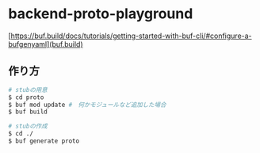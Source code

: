 # backend-proto-playground

[https://buf.build/docs/tutorials/getting-started-with-buf-cli/#configure-a-bufgenyaml](buf.build)

## 作り方

```bash
# stubの用意
$ cd proto
$ buf mod update #　何かモジュールなど追加した場合
$ buf build

# stubの作成
$ cd ./
$ buf generate proto
```
